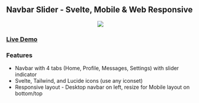 ## Navbar Slider - Svelte, Mobile & Web Responsive 
<p align="center">
<img src="https://i.imgur.com/oAkKZ1C.png"  > 
</p>

### [Live Demo](https://svelte-navbar-responsive.pages.dev)

### Features

* Navbar with 4 tabs (Home, Profile, Messages, Settings) with slider indicator 
* Svelte, Tailwind, and Lucide icons (use any iconset)
* Responsive layout - Desktop navbar on left, resize for Mobile layout on bottom/top
